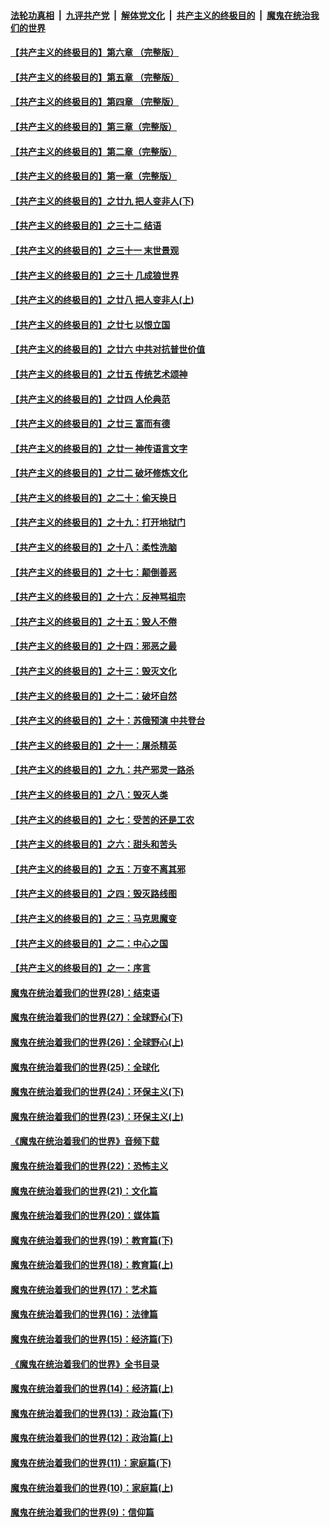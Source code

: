 ####  [法轮功真相](../../../../basic/blob/master/README.md?t=09271152) &nbsp;|&nbsp; [九评共产党](../../../../9ping.md/blob/master/README.md?t=09271152) &nbsp;|&nbsp; [解体党文化](../../../../jtdwh.md/blob/master/README.md?t=09271152)  &nbsp;|&nbsp; [共产主义的终极目的](../../../../gczydzjmd.md/blob/master/README.md?t=09271152) &nbsp;|&nbsp; [魔鬼在统治我们的世界](../../../../mgztzwmdsj.md/blob/master/README.md?t=09271152) 

#### [【共产主义的终极目的】第六章 （完整版）](../pages/nsc422/n11428913.md?t=09271152) 

#### [【共产主义的终极目的】第五章 （完整版）](../pages/nsc422/n11428912.md?t=09271152) 

#### [【共产主义的终极目的】第四章 （完整版）](../pages/nsc422/n11428907.md?t=09271152) 

#### [【共产主义的终极目的】第三章（完整版）](../pages/nsc422/n11428848.md?t=09271152) 

#### [【共产主义的终极目的】第二章（完整版）](../pages/nsc422/n11428831.md?t=09271152) 

#### [【共产主义的终极目的】第一章（完整版）](../pages/nsc422/n11417651.md?t=09271152) 

#### [【共产主义的终极目的】之廿九 把人变非人(下)](../pages/nsc422/n11344140.md?t=09271152) 

#### [【共产主义的终极目的】之三十二 结语](../pages/nsc422/n11360535.md?t=09271152) 

#### [【共产主义的终极目的】之三十一 末世景观](../pages/nsc422/n11351129.md?t=09271152) 

#### [【共产主义的终极目的】之三十 几成狼世界](../pages/nsc422/n11348280.md?t=09271152) 

#### [【共产主义的终极目的】之廿八 把人变非人(上)](../pages/nsc422/n11340492.md?t=09271152) 

#### [【共产主义的终极目的】之廿七 以恨立国](../pages/nsc422/n11336944.md?t=09271152) 

#### [【共产主义的终极目的】之廿六 中共对抗普世价值](../pages/nsc422/n11324785.md?t=09271152) 

#### [【共产主义的终极目的】之廿五 传统艺术颂神](../pages/nsc422/n11296396.md?t=09271152) 

#### [【共产主义的终极目的】之廿四 人伦典范](../pages/nsc422/n11296397.md?t=09271152) 

#### [【共产主义的终极目的】之廿三 富而有德](../pages/nsc422/n11283598.md?t=09271152) 

#### [【共产主义的终极目的】之廿一 神传语言文字](../pages/nsc422/n11263265.md?t=09271152) 

#### [【共产主义的终极目的】之廿二 破坏修炼文化](../pages/nsc422/n11245728.md?t=09271152) 

#### [【共产主义的终极目的】之二十：偷天换日](../pages/nsc422/n11238846.md?t=09271152) 

#### [【共产主义的终极目的】之十九：打开地狱门](../pages/nsc422/n11206376.md?t=09271152) 

#### [【共产主义的终极目的】之十八：柔性洗脑](../pages/nsc422/n11199994.md?t=09271152) 

#### [【共产主义的终极目的】之十七：颠倒善恶](../pages/nsc422/n11179782.md?t=09271152) 

#### [【共产主义的终极目的】之十六：反神骂祖宗](../pages/nsc422/n11166798.md?t=09271152) 

#### [【共产主义的终极目的】之十五：毁人不倦](../pages/nsc422/n11166792.md?t=09271152) 

#### [【共产主义的终极目的】之十四：邪恶之最](../pages/nsc422/n11150249.md?t=09271152) 

#### [【共产主义的终极目的】之十三：毁灭文化](../pages/nsc422/n11135227.md?t=09271152) 

#### [【共产主义的终极目的】之十二：破坏自然](../pages/nsc422/n11135214.md?t=09271152) 

#### [【共产主义的终极目的】之十：苏俄预演 中共登台](../pages/nsc422/n11118424.md?t=09271152) 

#### [【共产主义的终极目的】之十一：屠杀精英](../pages/nsc422/n11118442.md?t=09271152) 

#### [【共产主义的终极目的】之九：共产邪灵一路杀](../pages/nsc422/n11114139.md?t=09271152) 

#### [【共产主义的终极目的】之八：毁灭人类](../pages/nsc422/n11108503.md?t=09271152) 

#### [【共产主义的终极目的】之七：受苦的还是工农](../pages/nsc422/n11101809.md?t=09271152) 

#### [【共产主义的终极目的】之六：甜头和苦头](../pages/nsc422/n11096971.md?t=09271152) 

#### [【共产主义的终极目的】之五：万变不离其邪](../pages/nsc422/n11091285.md?t=09271152) 

#### [【共产主义的终极目的】之四：毁灭路线图](../pages/nsc422/n11086284.md?t=09271152) 

#### [【共产主义的终极目的】之三：马克思魔变](../pages/nsc422/n11061941.md?t=09271152) 

#### [【共产主义的终极目的】之二：中心之国](../pages/nsc422/n11047728.md?t=09271152) 

#### [【共产主义的终极目的】之一：序言](../pages/nsc422/n11086077.md?t=09271152) 

#### [魔鬼在统治着我们的世界(28)：结束语](../pages/nsc422/n10936246.md?t=09271152) 

#### [魔鬼在统治着我们的世界(27)：全球野心(下)](../pages/nsc422/n10928319.md?t=09271152) 

#### [魔鬼在统治着我们的世界(26)：全球野心(上)](../pages/nsc422/n10900318.md?t=09271152) 

#### [魔鬼在统治着我们的世界(25)：全球化](../pages/nsc422/n10788205.md?t=09271152) 

#### [魔鬼在统治着我们的世界(24)：环保主义(下)](../pages/nsc422/n10695307.md?t=09271152) 

#### [魔鬼在统治着我们的世界(23)：环保主义(上)](../pages/nsc422/n10688613.md?t=09271152) 

#### [《魔鬼在统治着我们的世界》音频下载](../pages/nsc422/n10635553.md?t=09271152) 

#### [魔鬼在统治着我们的世界(22)：恐怖主义](../pages/nsc422/n10614727.md?t=09271152) 

#### [魔鬼在统治着我们的世界(21)：文化篇](../pages/nsc422/n10597706.md?t=09271152) 

#### [魔鬼在统治着我们的世界(20)：媒体篇](../pages/nsc422/n10586579.md?t=09271152) 

#### [魔鬼在统治着我们的世界(19)：教育篇(下)](../pages/nsc422/n10564808.md?t=09271152) 

#### [魔鬼在统治着我们的世界(18)：教育篇(上)](../pages/nsc422/n10526970.md?t=09271152) 

#### [魔鬼在统治着我们的世界(17)：艺术篇](../pages/nsc422/n10499093.md?t=09271152) 

#### [魔鬼在统治着我们的世界(16)：法律篇](../pages/nsc422/n10485969.md?t=09271152) 

#### [魔鬼在统治着我们的世界(15)：经济篇(下)](../pages/nsc422/n10469975.md?t=09271152) 

#### [《魔鬼在统治着我们的世界》全书目录](../pages/nsc422/n10464261.md?t=09271152) 

#### [魔鬼在统治着我们的世界(14)：经济篇(上)](../pages/nsc422/n10457370.md?t=09271152) 

#### [魔鬼在统治着我们的世界(13)：政治篇(下)](../pages/nsc422/n10448270.md?t=09271152) 

#### [魔鬼在统治着我们的世界(12)：政治篇(上)](../pages/nsc422/n10444576.md?t=09271152) 

#### [魔鬼在统治着我们的世界(11)：家庭篇(下)](../pages/nsc422/n10440961.md?t=09271152) 

#### [魔鬼在统治着我们的世界(10)：家庭篇(上)](../pages/nsc422/n10435448.md?t=09271152) 

#### [魔鬼在统治着我们的世界(9)：信仰篇](../pages/nsc422/n10432159.md?t=09271152) 

